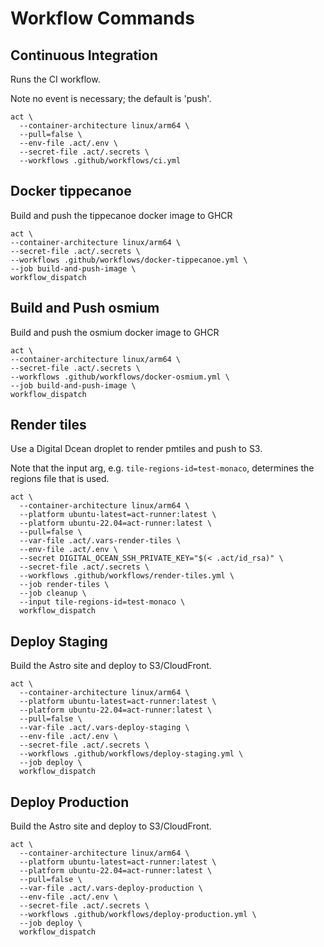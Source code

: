 # Workflow Commands

## Continuous Integration

Runs the CI workflow.

Note no event is necessary; the default is 'push'.

```
act \
  --container-architecture linux/arm64 \
  --pull=false \
  --env-file .act/.env \
  --secret-file .act/.secrets \
  --workflows .github/workflows/ci.yml
```

## Docker tippecanoe

Build and push the tippecanoe docker image to GHCR

```
act \
--container-architecture linux/arm64 \
--secret-file .act/.secrets \
--workflows .github/workflows/docker-tippecanoe.yml \
--job build-and-push-image \
workflow_dispatch
```

## Build and Push osmium

Build and push the osmium docker image to GHCR

```
act \
--container-architecture linux/arm64 \
--secret-file .act/.secrets \
--workflows .github/workflows/docker-osmium.yml \
--job build-and-push-image \
workflow_dispatch
```

## Render tiles

Use a Digital Dcean droplet to render pmtiles and push to S3.

Note that the input arg, e.g. `tile-regions-id=test-monaco`, determines the regions file that is used.

```
act \
  --container-architecture linux/arm64 \
  --platform ubuntu-latest=act-runner:latest \
  --platform ubuntu-22.04=act-runner:latest \
  --pull=false \
  --var-file .act/.vars-render-tiles \
  --env-file .act/.env \
  --secret DIGITAL_OCEAN_SSH_PRIVATE_KEY="$(< .act/id_rsa)" \
  --secret-file .act/.secrets \
  --workflows .github/workflows/render-tiles.yml \
  --job render-tiles \
  --job cleanup \
  --input tile-regions-id=test-monaco \
  workflow_dispatch
```

## Deploy Staging

Build the Astro site and deploy to S3/CloudFront.

```
act \
  --container-architecture linux/arm64 \
  --platform ubuntu-latest=act-runner:latest \
  --platform ubuntu-22.04=act-runner:latest \
  --pull=false \
  --var-file .act/.vars-deploy-staging \
  --env-file .act/.env \
  --secret-file .act/.secrets \
  --workflows .github/workflows/deploy-staging.yml \
  --job deploy \
  workflow_dispatch
```

## Deploy Production

Build the Astro site and deploy to S3/CloudFront.

```
act \
  --container-architecture linux/arm64 \
  --platform ubuntu-latest=act-runner:latest \
  --platform ubuntu-22.04=act-runner:latest \
  --pull=false \
  --var-file .act/.vars-deploy-production \
  --env-file .act/.env \
  --secret-file .act/.secrets \
  --workflows .github/workflows/deploy-production.yml \
  --job deploy \
  workflow_dispatch
```
